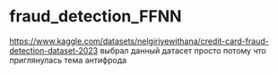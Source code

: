 # fraud_detection_FFNN
https://www.kaggle.com/datasets/nelgiriyewithana/credit-card-fraud-detection-dataset-2023
выбрал данный датасет просто потому что приглянулась тема антифрода
